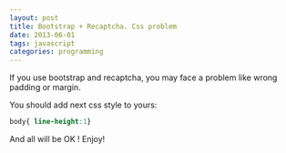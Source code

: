 ```yaml
---
layout: post
title: Bootstrap + Recaptcha. Css problem
date: 2013-06-01
tags: javascript
categories: programming
---
```

If you use bootstrap and recaptcha, you may face a problem like wrong padding or margin.

You should add next css style to yours:

```css
body{ line-height:1}
```

And all will be OK ! Enjoy!
